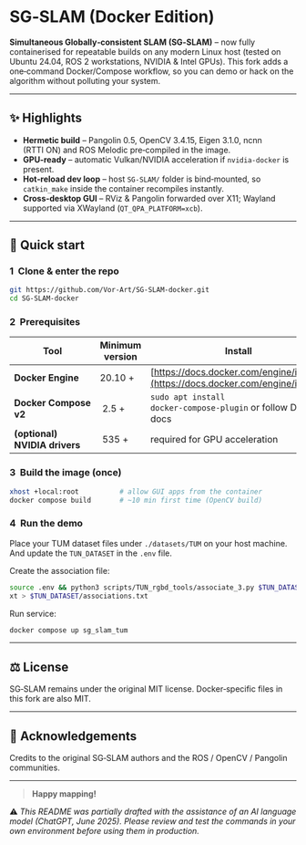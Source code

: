 # SG‑SLAM (Docker Edition)

**Simultaneous Globally‑consistent SLAM (SG‑SLAM)** – now fully containerised for repeatable builds on any modern Linux host (tested on Ubuntu 24.04, ROS 2 workstations, NVIDIA & Intel GPUs).
This fork adds a one‑command Docker/Compose workflow, so you can demo or hack on the algorithm without polluting your system.

---

## ✨ Highlights

* **Hermetic build** – Pangolin 0.5, OpenCV 3.4.15, Eigen 3.1.0, ncnn (RTTI ON) and ROS Melodic pre‑compiled in the image.
* **GPU‑ready** – automatic Vulkan/NVIDIA acceleration if `nvidia‑docker` is present.
* **Hot‑reload dev loop** – host `SG‑SLAM/` folder is bind‑mounted, so `catkin_make` inside the container recompiles instantly.
* **Cross‑desktop GUI** – RViz & Pangolin forwarded over X11; Wayland supported via XWayland (`QT_QPA_PLATFORM=xcb`).

---

## 🚀 Quick start

### 1  Clone & enter the repo

```bash
git https://github.com/Vor-Art/SG-SLAM-docker.git
cd SG-SLAM-docker
```

### 2  Prerequisites

| Tool                          | Minimum version   | Install                                                                            |
| ----------------------------- | ----------------- | ---------------------------------------------------------------------------------- |
| **Docker Engine**             | 20.10 +           | [https://docs.docker.com/engine/install/](https://docs.docker.com/engine/install/) |
| **Docker Compose v2**         |  2.5 +            | `sudo apt install docker‑compose‑plugin` or follow Docker docs                     |
| **(optional) NVIDIA drivers** |  535 +            | required for GPU acceleration                                                      |

### 3  Build the image (once)

```bash
xhost +local:root          # allow GUI apps from the container
docker compose build       # ~10 min first time (OpenCV build)
```

### 4  Run the demo

Place your TUM dataset files under `./datasets/TUM` on your host machine.
And update the `TUN_DATASET` in the `.env` file.

Create the association file:
```bash
source .env && python3 scripts/TUN_rgbd_tools/associate_3.py $TUN_DATASET/rgb.txt $TUN_DATASET/depth.t
xt > $TUN_DATASET/associations.txt
```

Run service:

```bash
docker compose up sg_slam_tum
```

---


## ⚖️ License

SG‑SLAM remains under the original MIT license.
Docker‑specific files in this fork are also MIT.

---

## 🙏 Acknowledgements

Credits to the original SG‑SLAM authors and the ROS / OpenCV / Pangolin communities.

---

> **Happy mapping!**

⚠️ *This README was partially drafted with the assistance of an AI language model (ChatGPT, June 2025). Please review and test the commands in your own environment before using them in production.*
